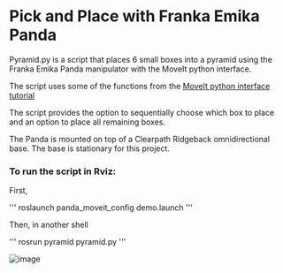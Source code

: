 # Pick and Place with Franka Emika Panda

Pyramid.py is a script that places 6 small boxes into a pyramid using the Franka Emika Panda manipulator with the MoveIt python interface.

The script uses some of the functions from the [MoveIt python interface tutorial](https://github.com/ros-planning/moveit_tutorials/blob/melodic-devel/doc/move_group_python_interface/scripts/move_group_python_interface_tutorial.py)

The script provides the option to sequentially choose which box to place and an option to place all remaining boxes. 

The Panda is mounted on top of a Clearpath Ridgeback omnidirectional base. The base is stationary for this project.

### To run the script in Rviz: 

First, 

'''
roslaunch panda_moveit_config demo.launch
'''

Then, in another shell 

'''
rosrun pyramid pyramid.py
'''

![image](https://user-images.githubusercontent.com/20496918/184697670-c8b0e584-da03-41b7-ae52-ba7c8c33ecdf.png)
